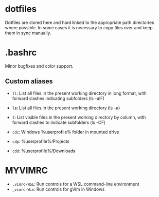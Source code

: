 # dotfiles
Dotfiles are stored here and hard linked to the appropriate path directories where possible. In some cases it is necessary to copy files over and keep them in sync manually.

# .bashrc
Minor bugfixes and color support.

## Custom aliases

* `ll`: List all files in the present working directory in long format, with forward slashes indicating subfolders (ls -alF)

* `la`: List all files in the present working directory (ls -a)

* `l`:  List visible files in the present working directory by column, with forward slashes to indicate subfolders (ls -CF)

* `cdc`: Windows %userprofile% folder in mounted drive

* `cdp`: %userprofile%/Projects

* `cdd`: %userprofile%/Downloads

# MYVIMRC

* `.vimrc-WSL`: Run controls for a WSL command-line environment
* `_vimrc-Win`: Run controls for gVim in Windows
